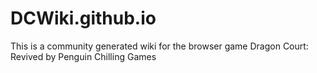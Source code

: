 # DCWiki.github.io
This is a community generated wiki for the browser game Dragon Court: Revived by Penguin Chilling Games
